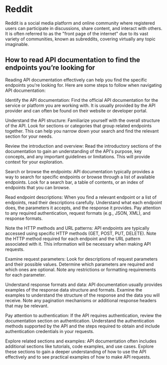 <h1>Reddit</h1>
<p>Reddit is a social media platform and online community where registered users can participate in discussions, share content, and interact with others. It is often referred to as the "front page of the internet" due to its vast variety of communities, known as subreddits, covering virtually any topic imaginable.</p>
<h2>How to read API documentation to find the endpoints you’re looking for</h2>
<p>Reading API documentation effectively can help you find the specific endpoints you're looking for. Here are some steps to follow when navigating API documentation:

Identify the API documentation: Find the official API documentation for the service or platform you are working with. It is usually provided by the API provider and can often be found on their website or developer portal.

Understand the API structure: Familiarize yourself with the overall structure of the API. Look for sections or categories that group related endpoints together. This can help you narrow down your search and find the relevant section for your needs.

Review the introduction and overview: Read the introductory sections of the documentation to gain an understanding of the API's purpose, key concepts, and any important guidelines or limitations. This will provide context for your exploration.

Search or browse the endpoints: API documentation typically provides a way to search for specific endpoints or browse through a list of available endpoints. Look for a search bar, a table of contents, or an index of endpoints that you can browse.

Read endpoint descriptions: When you find a relevant endpoint or a list of endpoints, read their descriptions carefully. Understand what each endpoint does, the parameters it accepts, and the response it provides. Pay attention to any required authentication, request formats (e.g., JSON, XML), and response formats.

Note the HTTP methods and URL patterns: API endpoints are typically accessed using specific HTTP methods (GET, POST, PUT, DELETE). Note the HTTP method required for each endpoint and the URL pattern associated with it. This information will be necessary when making API requests.

Examine request parameters: Look for descriptions of request parameters and their possible values. Determine which parameters are required and which ones are optional. Note any restrictions or formatting requirements for each parameter.

Understand response formats and data: API documentation usually provides examples of the response data structure and formats. Examine the examples to understand the structure of the response and the data you will receive. Note any pagination mechanisms or additional response headers that may be relevant.

Pay attention to authentication: If the API requires authentication, review the documentation section on authentication. Understand the authentication methods supported by the API and the steps required to obtain and include authentication credentials in your requests.

Explore related sections and examples: API documentation often includes additional sections like tutorials, code examples, and use cases. Explore these sections to gain a deeper understanding of how to use the API effectively and to see practical examples of how to make API requests.</p>
